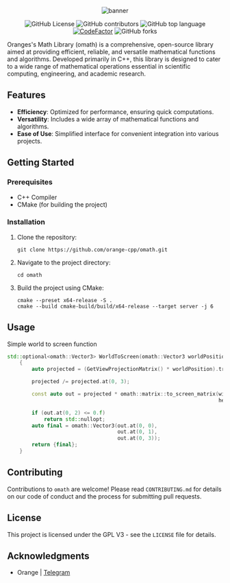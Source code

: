 <div align = center>

![banner](https://i.imgur.com/sjtpKi8.png)

![GitHub License](https://img.shields.io/github/license/orange-cpp/omath)
![GitHub contributors](https://img.shields.io/github/contributors/orange-cpp/omath)
![GitHub top language](https://img.shields.io/github/languages/top/orange-cpp/omath)
[![CodeFactor](https://www.codefactor.io/repository/github/orange-cpp/omath/badge)](https://www.codefactor.io/repository/github/orange-cpp/omath)
![GitHub forks](https://img.shields.io/github/forks/orange-cpp/omath)
</div>

Oranges's Math Library (omath) is a comprehensive, open-source library aimed at providing efficient, reliable, and versatile mathematical functions and algorithms. Developed primarily in C++, this library is designed to cater to a wide range of mathematical operations essential in scientific computing, engineering, and academic research.

## Features
- **Efficiency**: Optimized for performance, ensuring quick computations.
- **Versatility**: Includes a wide array of mathematical functions and algorithms.
- **Ease of Use**: Simplified interface for convenient integration into various projects.

## Getting Started
### Prerequisites
- C++ Compiler
- CMake (for building the project)

### Installation
1. Clone the repository:
   ```
   git clone https://github.com/orange-cpp/omath.git
   ```
2. Navigate to the project directory:
   ```
   cd omath
   ```
3. Build the project using CMake:
   ```
   cmake --preset x64-release -S .
   cmake --build cmake-build/build/x64-release --target server -j 6
   ```

## Usage
Simple world to screen function
```c++
std::optional<omath::Vector3> WorldToScreen(omath::Vector3 worldPosition, float width, float height)
    {
        auto projected = (GetViewProjectionMatrix() * worldPosition).transpose();

        projected /= projected.at(0, 3);

        const auto out = projected * omath::matrix::to_screen_matrix(width,
                                                                     height);

        if (out.at(0, 2) <= 0.f)
            return std::nullopt;
        auto final = omath::Vector3(out.at(0, 0),
                                    out.at(0, 1),
                                    out.at(0, 3));
        return {final};
    }
```
## Contributing
Contributions to `omath` are welcome! Please read `CONTRIBUTING.md` for details on our code of conduct and the process for submitting pull requests.

## License
This project is licensed under the GPL V3 - see the `LICENSE` file for details.

## Acknowledgments
- Orange | [Telegram](https://t.me/orange_cpp)
